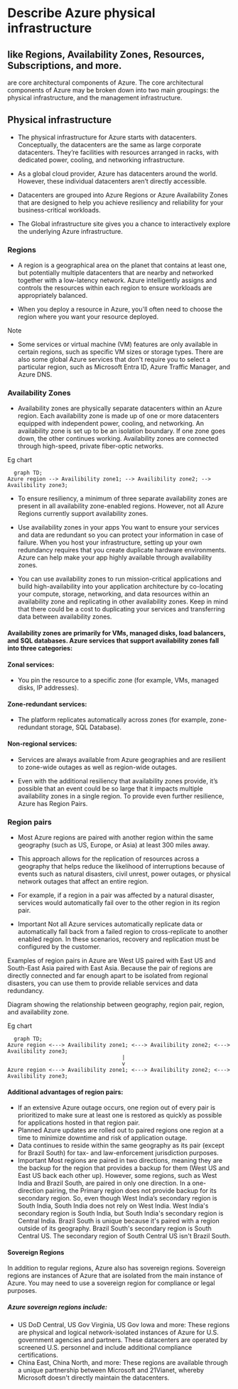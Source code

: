 # Describe Azure physical infrastructure

## like Regions, Availability Zones, Resources, Subscriptions, and more. 
 are  core architectural components of Azure. The core architectural components of Azure may be broken down into two main groupings: the physical infrastructure, and the management infrastructure.

## Physical infrastructure
- The physical infrastructure for Azure starts with datacenters. Conceptually, the datacenters are the same as large corporate datacenters. They’re facilities with resources arranged in racks, with dedicated power, cooling, and networking infrastructure.

- As a global cloud provider, Azure has datacenters around the world. However, these individual datacenters aren’t directly accessible. 
- Datacenters are grouped into Azure Regions or Azure Availability Zones that are designed to help you achieve resiliency and reliability for your business-critical workloads.

- The Global infrastructure site gives you a chance to interactively explore the underlying Azure infrastructure.

### Regions
- A region is a geographical area on the planet that contains at least one, but potentially multiple datacenters that are nearby and networked together with a low-latency network. Azure intelligently assigns and controls the resources within each region to ensure workloads are appropriately balanced.

- When you deploy a resource in Azure, you'll often need to choose the region where you want your resource deployed.

 Note

- Some services or virtual machine (VM) features are only available in certain regions, such as specific VM sizes or storage types. There are also some global Azure services that don't require you to select a particular region, such as Microsoft Entra ID, Azure Traffic Manager, and Azure DNS.

### Availability Zones
- Availability zones are physically separate datacenters within an Azure region. Each availability zone is made up of one or more datacenters equipped with independent power, cooling, and networking. An availability zone is set up to be an isolation boundary. If one zone goes down, the other continues working. Availability zones are connected through high-speed, private fiber-optic networks.

Eg chart 
```mermaid
  graph TD;
Azure region --> Availibility zone1; --> Availibility zone2; --> Availibility zone3;
```

- To ensure resiliency, a minimum of three separate availability zones are present in all availability zone-enabled regions. However, not all Azure Regions currently support availability zones.

- Use availability zones in your apps
You want to ensure your services and data are redundant so you can protect your information in case of failure. When you host your infrastructure, setting up your own redundancy requires that you create duplicate hardware environments. Azure can help make your app highly available through availability zones.

-  You can use availability zones to run mission-critical applications and build high-availability into your application architecture by co-locating your compute, storage, networking, and data resources within an availability zone and replicating in other availability zones. Keep in mind that there could be a cost to duplicating your services and transferring data between availability zones.

#### Availability zones are primarily for VMs, managed disks, load balancers, and SQL databases. Azure services that support availability zones fall into three categories:

#### Zonal services: 
- You pin the resource to a specific zone (for example, VMs, managed disks, IP addresses).
#### Zone-redundant services: 
- The platform replicates automatically across zones (for example, zone-redundant storage, SQL Database).
#### Non-regional services:
- Services are always available from Azure geographies and are resilient to zone-wide outages as well as region-wide outages.

- Even with the additional resiliency that availability zones provide, it’s possible that an event could be so large that it impacts multiple availability zones in a single region. To provide even further resilience, Azure has Region Pairs.

### Region pairs
- Most Azure regions are paired with another region within the same geography (such as US, Europe, or Asia) at least 300 miles away. 
- This approach allows for the replication of resources across a geography that helps reduce the likelihood of interruptions because of events such as natural disasters, civil unrest, power outages, or physical network outages that affect an entire region. 
- For example, if a region in a pair was affected by a natural disaster, services would automatically fail over to the other region in its region pair.

- Important
Not all Azure services automatically replicate data or automatically fall back from a failed region to cross-replicate to another enabled region. In these scenarios, recovery and replication must be configured by the customer.

Examples of region pairs in Azure are West US paired with East US and South-East Asia paired with East Asia. Because the pair of regions are directly connected and far enough apart to be isolated from regional disasters, you can use them to provide reliable services and data redundancy.

Diagram showing the relationship between geography, region pair, region, and availability zone.

Eg chart 
```mermaid
  graph TD;
Azure region <---> Availibility zone1; <---> Availibility zone2; <---> Availibility zone3;
                                    |
                                    v
Azure region <---> Availibility zone1; <---> Availibility zone2; <---> Availibility zone3;
```

#### Additional advantages of region pairs:
- If an extensive Azure outage occurs, one region out of every pair is prioritized to make sure at least one is restored as quickly as possible for applications hosted in that region pair.
- Planned Azure updates are rolled out to paired regions one region at a time to minimize downtime and risk of application outage.
- Data continues to reside within the same geography as its pair (except for Brazil South) for tax- and law-enforcement jurisdiction purposes.
- Important
Most regions are paired in two directions, meaning they are the backup for the region that provides a backup for them (West US and East US back each other up). 
However, some regions, such as West India and Brazil South, are paired in only one direction. 
In a one-direction pairing, the Primary region does not provide backup for its secondary region. So, even though West India’s secondary region is South India, South India does not rely on West India. West India's secondary region is South India, but South India's secondary region is Central India. Brazil South is unique because it's paired with a region outside of its geography. Brazil South's secondary region is South Central US. The secondary region of South Central US isn't Brazil South.

#### Sovereign Regions
In addition to regular regions, Azure also has sovereign regions. Sovereign regions are instances of Azure that are isolated from the main instance of Azure. You may need to use a sovereign region for compliance or legal purposes.

##### Azure sovereign regions include:

- US DoD Central, US Gov Virginia, US Gov Iowa and more: These regions are physical and logical network-isolated instances of Azure for U.S. government agencies and partners. These datacenters are operated by screened U.S. personnel and include additional compliance certifications.
- China East, China North, and more: These regions are available through a unique partnership between Microsoft and 21Vianet, whereby Microsoft doesn't directly maintain the datacenters.
